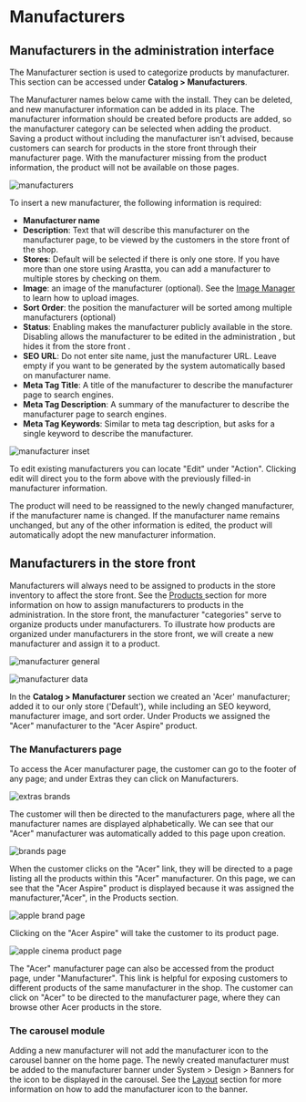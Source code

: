 Manufacturers
=============

Manufacturers in the administration interface
---------------------------------------------

The Manufacturer section is used to categorize products by manufacturer. This section can be accessed under **Catalog > Manufacturers**.

The Manufacturer names below came with the install. They can be deleted, and new manufacturer information can be added in its place. The manufacturer information should be created before products are added, so the manufacturer category can be selected when adding the product. Saving a product without including the manufacturer isn't advised, because customers can search for products in the store front through their manufacturer page. With the manufacturer missing from the product information, the product will not be available on those pages.

![manufacturers](_images/manufacturers.png)

To insert a new manufacturer, the following information is required:

- **Manufacturer name**
- **Description**: Text that will describe this manufacturer on the manufacturer page, to be viewed by the customers in the store front of the shop.
- **Stores**: Default will be selected if there is only one store. If you have more than one store using Arastta, you can add a manufacturer to multiple stores by checking on them.
- **Image**: an image of the manufacturer (optional). See the [Image Manager](docs/faq/image-manager) to learn how to upload images.
- **Sort Order**: the position the manufacturer will be sorted among multiple manufacturers (optional)
- **Status**: Enabling makes the manufacturer publicly available in the store. Disabling allows the manufacturer to be edited in the administration , but hides it from the store front .
- **SEO URL**: Do not enter site name, just the manufacturer URL. Leave empty if you want to be generated by the system automatically based on manufacturer name.
- **Meta Tag Title**: A title of the manufacturer to describe the manufacturer page to search engines.
- **Meta Tag Description**: A summary of the manufacturer to describe the manufacturer page to search engines.
- **Meta Tag Keywords**: Similar to meta tag description, but asks for a single keyword to describe the manufacturer.

![manufacturer inset](_images/manufacturers-insert.png)

To edit existing manufacturers you can locate "Edit" under "Action". Clicking edit will direct you to the form above with the previously filled-in manufacturer information.

<div class="uk-alert uk-alert-info uk-margin-small-left uk-margin-small-right"><i class="uk-icon-info-circle"></i> The product will need to be reassigned to the newly changed manufacturer, if the manufacturer name is changed. If the manufacturer name remains unchanged, but any of the other information is edited, the product will automatically adopt the new manufacturer information.</div>

Manufacturers in the store front
--------------------------------

Manufacturers will always need to be assigned to products in the store inventory to affect the store front. See the [Products ](docs/user-manual/catalog/products/overview)section for more information on how to assign manufacturers to products in the administration. In the store front, the manufacturer "categories" serve to organize products under manufacturers. To illustrate how products are organized under manufacturers in the store front, we will create a new manufacturer and assign it to a product.

![manufacturer general](_images/manufacturers-1.png)

![manufacturer data](_images/manufacturers-2.png)

In the **Catalog > Manufacturer** section we created an 'Acer' manufacturer; added it to our only store ('Default'), while including an SEO keyword, manufacturer image, and sort order. Under Products we assigned the "Acer" manufacturer to the "Acer Aspire" product.

### The Manufacturers page

To access the Acer manufacturer page, the customer can go to the footer of any page; and under Extras they can click on Manufacturers.

![extras brands](_images/manufacturers-3.png)

The customer will then be directed to the manufacturers page, where all the manufacturer names are displayed alphabetically. We can see that our "Acer" manufacturer was automatically added to this page upon creation.

![brands page](_images/manufacturers-4.png)

When the customer clicks on the "Acer" link, they will be directed to a page listing all the products within this "Acer" manufacturer. On this page, we can see that the "Acer Aspire" product is displayed because it was assigned the manufacturer,"Acer", in the Products section.

![apple brand page](_images/manufacturers-5.png)

Clicking on the "Acer Aspire" will take the customer to its product page.

![apple cinema product page](_images/manufacturers-6.png)

The "Acer" manufacturer page can also be accessed from the product page, under "Manufacturer". This link is helpful for exposing customers to different products of the same manufacturer in the shop. The customer can click on "Acer" to be directed to the manufacturer page, where they can browse other Acer products in the store.

### The carousel module

Adding a new manufacturer will not add the manufacturer icon to the carousel banner on the home page. The newly created manufacturer must be added to the manufacturer banner under System > Design > Banners for the icon to be displayed in the carousel. See the [Layout](docs/user-manual/appearance/layouts) section for more information on how to add the manufacturer icon to the banner.
